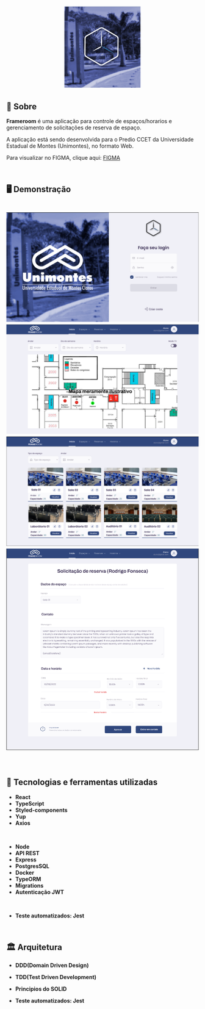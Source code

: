 <h1 align="center">
  <img alt="Logo" src="logo.png" width="200px">
</h1>

## 📝 Sobre

**Frameroom** é uma aplicação para controle de espaços/horarios e gerenciamento de solicitações de reserva de espaço.

A aplicação está sendo desenvolvida para o Predio CCET da Universidade Estadual de Montes (Unimontes), no formato Web.

Para visualizar no FIGMA, clique aqui:  [FIGMA](https://www.figma.com/file/9CUhWoIodEfrkombF5FmWK/Layout-Frameroom?node-id=0%3A1)

<br/>

## 🖥️ Demonstração

<h1>
    <img src="login.png"/>
    <img src="home.png"/>
    <img src="rooms.png"/>
    <img src="form.png"/>
</h1> 
  

<br/>


## 🚀 Tecnologias e ferramentas utilizadas

- **React**
- **TypeScript**
- **Styled-components**
- **Yup**
- **Axios**

<br/>

- **Node**
- **API REST**
- **Express**
- **PostgresSQL**
- **Docker**
- **TypeORM**
- **Migrations**
- **Autenticação JWT**

<br/>

- **Teste automatizados: Jest**

<br/>

## 🏛️ Arquitetura

- **DDD(Domain Driven Design)**
- **TDD(Test Driven Development)**
- **Principios do SOLID**


- **Teste automatizados: Jest**

<br/>


